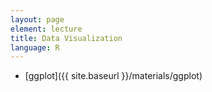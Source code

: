 ```yaml
---
layout: page
element: lecture
title: Data Visualization
language: R
---
```


* [ggplot]({{ site.baseurl }}/materials/ggplot)

